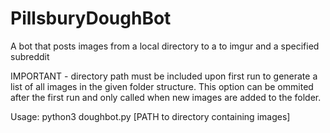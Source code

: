 # PillsburyDoughBot
A bot that posts images from a local directory to a to imgur and a specified subreddit

IMPORTANT - directory path must be included upon first run to generate a list of all images in the given folder structure. This option can be ommited after the first run and only called when new images are added to the folder.

Usage: python3 doughbot.py <subreddit> [PATH to directory containing images]
